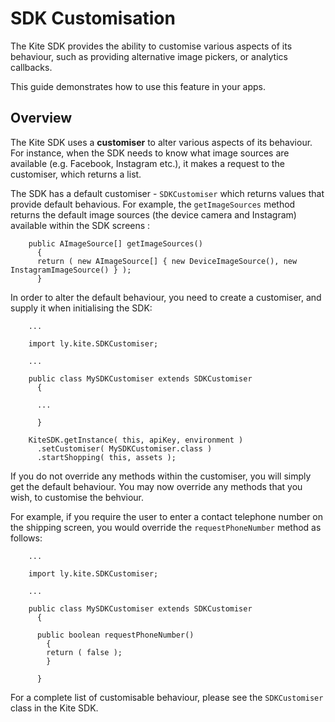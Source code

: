 # SDK Customisation

The Kite SDK provides the ability to customise various aspects of its behaviour, such as providing alternative image pickers, or analytics callbacks.

This guide demonstrates how to use this feature in your apps.


## Overview

The Kite SDK uses a **customiser** to alter various aspects of its behaviour. For instance, when the SDK needs to know what image sources are available (e.g. Facebook, Instagram etc.), it makes a request to the customiser, which returns a list.

The SDK has a default customiser - `SDKCustomiser` which returns values that provide default behavious. For example, the `getImageSources` method returns the default image sources (the device camera and Instagram) available within the SDK screens :

```
    public AImageSource[] getImageSources()
      {
      return ( new AImageSource[] { new DeviceImageSource(), new InstagramImageSource() } );
      }
```

In order to alter the default behaviour, you need to create a customiser, and supply it when initialising the SDK:


```
    ...

    import ly.kite.SDKCustomiser;

    ...

    public class MySDKCustomiser extends SDKCustomiser
      {

      ...

      }
```

```
    KiteSDK.getInstance( this, apiKey, environment )
      .setCustomiser( MySDKCustomiser.class )
      .startShopping( this, assets );
```

If you do not override any methods within the customiser, you will simply get the default behaviour. You may now override any methods that you wish, to customise the behviour.

For example, if you require the user to enter a contact telephone number on the shipping screen, you would override the `requestPhoneNumber` method as follows:

```
    ...

    import ly.kite.SDKCustomiser;

    ...

    public class MySDKCustomiser extends SDKCustomiser
      {

      public boolean requestPhoneNumber()
        {
        return ( false );
        }

      }
```

For a complete list of customisable behaviour, please see the `SDKCustomiser` class in the Kite SDK.
